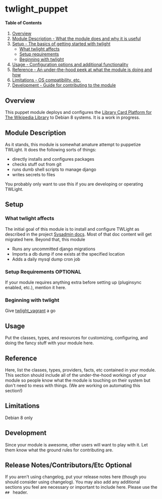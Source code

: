 # twlight_puppet

#### Table of Contents

1. [Overview](#overview)
2. [Module Description - What the module does and why it is useful](#module-description)
3. [Setup - The basics of getting started with twlight](#setup)
    * [What twlight affects](#what-twlight-affects)
    * [Setup requirements](#setup-requirements)
    * [Beginning with twlight](#beginning-with-twlight)
4. [Usage - Configuration options and additional functionality](#usage)
5. [Reference - An under-the-hood peek at what the module is doing and how](#reference)
5. [Limitations - OS compatibility, etc.](#limitations)
6. [Development - Guide for contributing to the module](#development)

## Overview

This puppet module deploys and configures the [Library Card Platform for The Wikipedia Library](https://github.com/WikipediaLibrary/TWLight) to Debian 8 systems.
It is a work in progress.

## Module Description

As it stands, this module is somewhat amature attempt to puppetize TWLight.
It does the following sorts of things:
 * directly installs and configures packages
 * checks stuff out from git
 * runs dumb shell scripts to manage django
 * writes secrets to files

You probably only want to use this if you are developing or operating TWLight.


## Setup

### What twlight affects

The initial goal of this module is to install and configure TWLight as described in the project [Sysadmin docs](https://github.com/WikipediaLibrary/TWLight/blob/master/docs/sysadmin.md). Most of that doc content will get migrated here. Beyond that, this module
* Runs any uncommitted django migrations
* Imports a db dump if one exists at the specified location
* Adds a daily mysql dump cron job

### Setup Requirements **OPTIONAL**

If your module requires anything extra before setting up (pluginsync enabled,
etc.), mention it here.

### Beginning with twlight

Give [twlight_vagrant](https://github.com/WikipediaLibrary/twlight_vagrant) a go

## Usage

Put the classes, types, and resources for customizing, configuring, and doing
the fancy stuff with your module here.

## Reference

Here, list the classes, types, providers, facts, etc contained in your module.
This section should include all of the under-the-hood workings of your module so
people know what the module is touching on their system but don't need to mess
with things. (We are working on automating this section!)

## Limitations

Debian 8 only

## Development

Since your module is awesome, other users will want to play with it. Let them
know what the ground rules for contributing are.

## Release Notes/Contributors/Etc **Optional**

If you aren't using changelog, put your release notes here (though you should
consider using changelog). You may also add any additional sections you feel are
necessary or important to include here. Please use the `## ` header.
